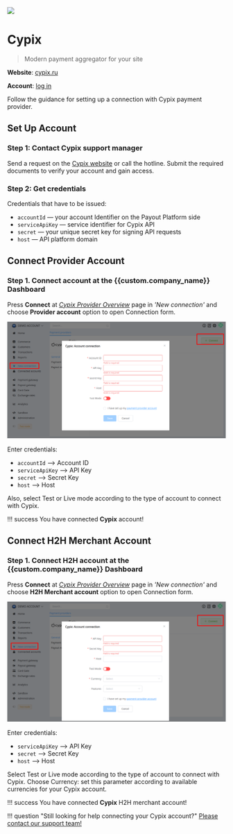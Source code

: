 <img src="https://static.openfintech.io/payment_providers/cypix/logo.svg?w=400" width="400px" >

# Cypix

> Modern payment aggregator for your site

**Website**: [cypix.ru](https://cypix.ru/)

**Account**: [log in](https://lk.cypix.ru/#/auth/login)

Follow the guidance for setting up a connection with Cypix payment provider.

## Set Up Account

### Step 1: Contact Cypix support manager

Send a request on the [Cypix website](https://cypix.ru/) or call the hotline. Submit the required documents to verify your account and gain access.

### Step 2: Get credentials

Credentials that have to be issued:

* `accountId` — your account Identifier on the Payout Platform side
* `serviceApiKey` — service identifier for Cypix API
* `secret` — your unique secret key for signing API requests
* `host` — API platform domain

## Connect Provider Account

### Step 1. Connect account at the {{custom.company_name}} Dashboard

Press **Connect** at [*Cypix Provider Overview*]({{custom.dashboard_base_url}}connect-directory/payment-providers/cypix/general) page in *'New connection'* and choose **Provider account** option to open Connection form.

![Connect](images/provider-account.png)

Enter credentials:

* `accountId` --> Account ID
* `serviceApiKey` --> API Key
* `secret` --> Secret Key
* `host` --> Host

Also, select Test or Live mode according to the type of account to connect with Cypix.

!!! success
    You have connected **Cypix** account!

## Connect H2H Merchant Account

### Step 1. Connect H2H account at the {{custom.company_name}} Dashboard

Press **Connect** at [*Cypix Provider Overview*]({{custom.dashboard_base_url}}connect-directory/payment-providers/cypix/general) page in *'New connection'* and choose **H2H Merchant account** option to open Connection form.

![Connect](images/h2h-merchant-account.png)

Enter credentials:

* `serviceApiKey` --> API Key
* `secret` --> Secret Key
* `host` --> Host

Select Test or Live mode according to the type of account to connect with Cypix. Choose Currency: set this parameter according to available currencies for your Cypix account.

!!! success
    You have connected **Cypix** H2H merchant account!

!!! question "Still looking for help connecting your Cypix account?"
    <!--email_off-->[Please contact our support team!](mailto:{{custom.support_email}})<!--/email_off-->
